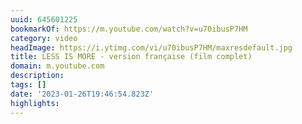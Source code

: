 ```yaml
---
uuid: 645601225
bookmarkOf: https://m.youtube.com/watch?v=u70ibusP7HM
category: video
headImage: https://i.ytimg.com/vi/u70ibusP7HM/maxresdefault.jpg
title: LESS IS MORE - version française (film complet)
domain: m.youtube.com
description: 
tags: []
date: '2023-01-26T19:46:54.823Z'
highlights: 
---
```



